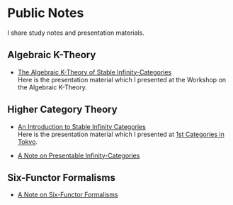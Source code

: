 # Public Notes

I share study notes and presentation materials.

## Algebraic K-Theory 

- [The Algebraic K-Theory of Stable Infinity-Categories](https://github.com/Yonoha/public_notes/blob/main/algebraic_k_theory/algebraic_k_theory.pdf) <br>
Here is the presentation material which I presented at the Workshop on the Algebraic K-Theory.

## Higher Category Theory

- [An Introduction to Stable Infinity Categories](https://github.com/Yonoha/public_notes/blob/main/stable/CiT_1st_An_Introduction_to_Stable_Infinity_Categories.pdf) <br>
Here is the presentation material which I presented at [1st Categories in Tokyo](https://sites.google.com/view/categoriesintokyo/%E3%83%9B%E3%83%BC%E3%83%A0).

- [A Note on Presentable Infinity-Categories](https://github.com/Yonoha/public_notes/blob/main/presentable_category/presentable_category.pdf)

## Six-Functor Formalisms
- [A Note on Six-Functor Formalisms](https://github.com/Yonoha/public_notes/blob/main/six_functor_formalisms/six_functor_formalisms.pdf)